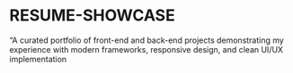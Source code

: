 # RESUME-SHOWCASE
“A curated portfolio of front-end and back-end projects demonstrating my experience with modern frameworks, responsive design, and clean UI/UX implementation
